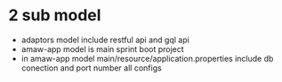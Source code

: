 # 2 sub model 
-  adaptors model include restful api and gql api
-  amaw-app model is main sprint boot project
-  in amaw-app model main/resource/application.properties include   db conection and port number all configs
